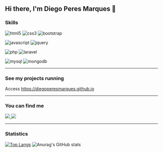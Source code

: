 ## Hi there, I'm Diego Peres Marques  👋


### Skills

![html5](https://img.shields.io/badge/HTML5-E34F26?style=for-the-badge&logo=html5&logoColor=white) ![css3](https://img.shields.io/badge/CSS3-1572B6?style=for-the-badge&logo=css3&logoColor=white) ![bootstrap](https://img.shields.io/badge/Bootstrap-563D7C?style=for-the-badge&logo=bootstrap&logoColor=white) 

![javascript](https://img.shields.io/badge/JavaScript-323330?style=for-the-badge&logo=javascript&logoColor=F7DF1E) ![jquery](https://img.shields.io/badge/jQuery-0769AD?style=for-the-badge&logo=jquery&logoColor=white)

![php](https://img.shields.io/badge/PHP-777BB4?style=for-the-badge&logo=php&logoColor=white) ![laravel](https://img.shields.io/badge/Laravel-FF2D20?style=for-the-badge&logo=laravel&logoColor=white) 

![mysql](https://img.shields.io/badge/MySQL-00000F?style=for-the-badge&logo=mysql&logoColor=white) ![mongodb](https://img.shields.io/badge/MongoDB-4EA94B?style=for-the-badge&logo=mongodb&logoColor=white)
  
  
 ***
 ### See my projects running 
 Access 
  <a href="https://diegoperesmarques.github.io/">
  https://diegoperesmarques.github.io
  </a>
  
 
 ***
 ### You can find me
 <a href="https://www.linkedin.com/in/diegoperesmarques/">
    <img src="https://img.shields.io/badge/LinkedIn-0077B5?style=for-the-badge&logo=linkedin&logoColor=white" >
 </a>
 
  <a href="https://diegoperesmarques1.blogspot.com/">
    <img src="https://img.shields.io/badge/Blogger-FF5722?style=for-the-badge&logo=blogger&logoColor=white" >
 </a>
 
 
 ***
 ### Statistics
[![Top Langs](https://github-readme-stats.vercel.app/api/top-langs/?username=diegoperesmarques&theme=tokyonight)](https://github.com/diegoperesmarques/github-readme-stats) ![Anurag's GitHub stats](https://github-readme-stats.vercel.app/api?username=diegoperesmarques&count_private=true&show_icons=true&theme=tokyonight)
